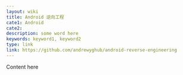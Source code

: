 ```yaml
---
layout: wiki
title: Android 逆向工程
cate1: Android
cate2:
description: some word here
keywords: keyword1, keyword2
type: link
link: https://github.com/andrewyghub/android-reverse-engineering
---
```


Content here
